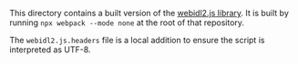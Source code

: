 This directory contains a built version of the [webidl2.js library](https://github.com/w3c/webidl2.js).
It is built by running `npx webpack --mode none` at the root of that repository.

The `webidl2.js.headers` file is a local addition to ensure the script is interpreted as UTF-8.
